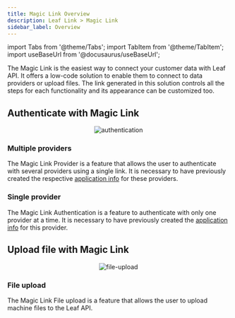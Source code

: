 ```yaml
---
title: Magic Link Overview
description: Leaf Link > Magic Link
sidebar_label: Overview
---
```


import Tabs from '@theme/Tabs';
import TabItem from '@theme/TabItem';
import useBaseUrl from '@docusaurus/useBaseUrl';

[1]:  /docs/Link_provider_connection#set-up

The Magic Link is the easiest way to connect your customer data with Leaf API. It offers a low-code solution to enable them to connect to data providers or upload files. The link generated in this solution controls all the steps for each functionality and its appearance can be customized too.

## Authenticate with Magic Link

<p align="center">
    <img alt="authentication" src={useBaseUrl('img/flow_authentication.png')} />
</p>

### Multiple providers

The Magic Link Provider is a feature that allows the user to authenticate with several providers using a single link. It is necessary to have previously created the respective [application info][1] for these providers.

### Single provider

The Magic Link Authentication is a feature to authenticate with only one provider at a time. It is necessary to have previously created the [application info][1] for this provider.

## Upload file with Magic Link

<p align="center">
    <img alt="file-upload" src={useBaseUrl('img/flow_file_upload.png')} />
</p>

### File upload

The Magic Link File upload is a feature that allows the user to upload machine files to the Leaf API.

